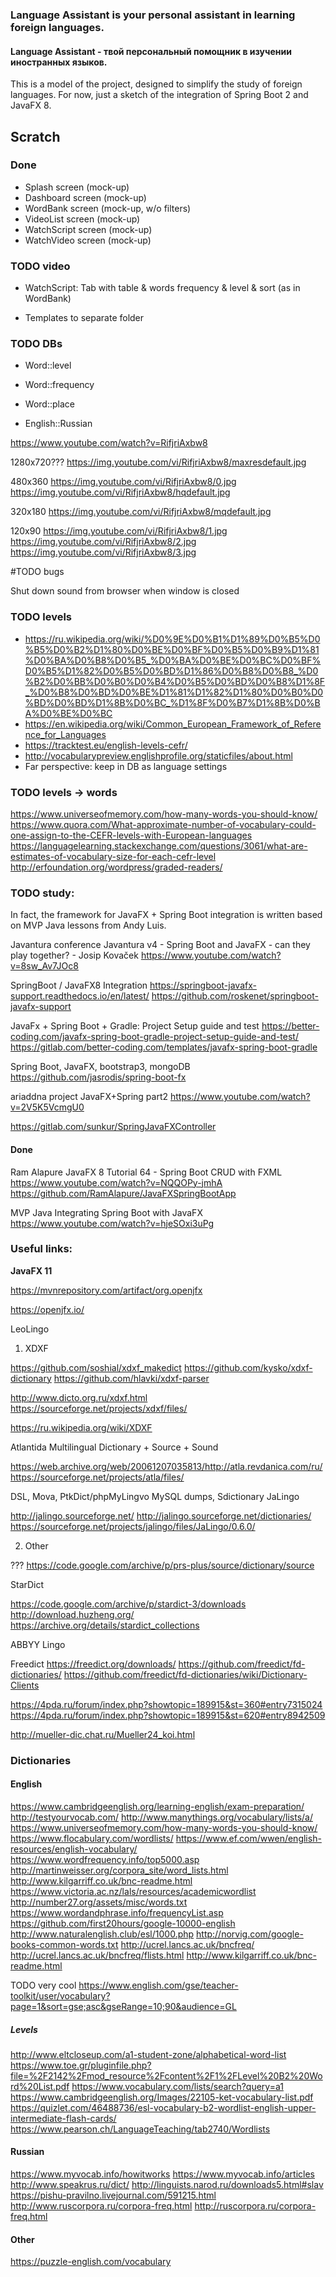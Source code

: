 ### Language Assistant is your personal assistant in learning foreign languages.

#### Language Assistant - твой персональный помощник в изучении иностранных языков.  

This is a model of the project, designed to simplify the study of foreign languages. For now, just a sketch of the integration of Spring Boot 2 and JavaFX 8.

## Scratch

### Done

* Splash screen (mock-up)
* Dashboard screen (mock-up)
* WordBank screen (mock-up, w/o filters)
* VideoList screen (mock-up)
* WatchScript screen (mock-up)
* WatchVideo screen (mock-up)

### TODO video

* WatchScript: Tab with table & words frequency & level & sort (as in WordBank)

* Templates to separate folder

### TODO DBs

* Word::level
* Word::frequency
* Word::place

* English::Russian


https://www.youtube.com/watch?v=RifjriAxbw8

1280x720???
https://img.youtube.com/vi/RifjriAxbw8/maxresdefault.jpg

480x360
https://img.youtube.com/vi/RifjriAxbw8/0.jpg
https://img.youtube.com/vi/RifjriAxbw8/hqdefault.jpg

320x180
https://img.youtube.com/vi/RifjriAxbw8/mqdefault.jpg

120x90
https://img.youtube.com/vi/RifjriAxbw8/1.jpg
https://img.youtube.com/vi/RifjriAxbw8/2.jpg
https://img.youtube.com/vi/RifjriAxbw8/3.jpg

#TODO bugs

Shut down sound from browser when window is closed



### TODO levels

* https://ru.wikipedia.org/wiki/%D0%9E%D0%B1%D1%89%D0%B5%D0%B5%D0%B2%D1%80%D0%BE%D0%BF%D0%B5%D0%B9%D1%81%D0%BA%D0%B8%D0%B5_%D0%BA%D0%BE%D0%BC%D0%BF%D0%B5%D1%82%D0%B5%D0%BD%D1%86%D0%B8%D0%B8_%D0%B2%D0%BB%D0%B0%D0%B4%D0%B5%D0%BD%D0%B8%D1%8F_%D0%B8%D0%BD%D0%BE%D1%81%D1%82%D1%80%D0%B0%D0%BD%D0%BD%D1%8B%D0%BC_%D1%8F%D0%B7%D1%8B%D0%BA%D0%BE%D0%BC
* https://en.wikipedia.org/wiki/Common_European_Framework_of_Reference_for_Languages
* https://tracktest.eu/english-levels-cefr/
* http://vocabularypreview.englishprofile.org/staticfiles/about.html
* Far perspective: keep in DB as language settings

### TODO levels -> words

https://www.universeofmemory.com/how-many-words-you-should-know/
https://www.quora.com/What-approximate-number-of-vocabulary-could-one-assign-to-the-CEFR-levels-with-European-languages
https://languagelearning.stackexchange.com/questions/3061/what-are-estimates-of-vocabulary-size-for-each-cefr-level
http://erfoundation.org/wordpress/graded-readers/




### TODO study:

In fact, the framework for JavaFX + Spring Boot integration is written based on MVP Java lessons from Andy Luis.


Javantura conference
Javantura v4 - Spring Boot and JavaFX - can they play together? - Josip Kovaček
https://www.youtube.com/watch?v=8sw_Av7JOc8



SpringBoot / JavaFX8 Integration
https://springboot-javafx-support.readthedocs.io/en/latest/
https://github.com/roskenet/springboot-javafx-support



JavaFx + Spring Boot + Gradle: Project Setup guide and test
https://better-coding.com/javafx-spring-boot-gradle-project-setup-guide-and-test/
https://gitlab.com/better-coding.com/templates/javafx-spring-boot-gradle


Spring Boot, JavaFX, bootstrap3, mongoDB
https://github.com/jasrodis/spring-boot-fx

ariaddna project
JavaFX+Spring part2
https://www.youtube.com/watch?v=2V5K5VcmgU0

https://gitlab.com/sunkur/SpringJavaFXController

#### Done

Ram Alapure
JavaFX 8 Tutorial 64 - Spring Boot CRUD with FXML
https://www.youtube.com/watch?v=NQQOPy-jmhA
https://github.com/RamAlapure/JavaFXSpringBootApp

MVP Java
Integrating Spring Boot with JavaFX
https://www.youtube.com/watch?v=hjeSOxi3uPg


### Useful links:

**JavaFX 11**

https://mvnrepository.com/artifact/org.openjfx

https://openjfx.io/


LeoLingo


1. XDXF

https://github.com/soshial/xdxf_makedict
https://github.com/kysko/xdxf-dictionary
https://github.com/hlavki/xdxf-parser

http://www.dicto.org.ru/xdxf.html
https://sourceforge.net/projects/xdxf/files/

https://ru.wikipedia.org/wiki/XDXF

Atlantida Multilingual Dictionary + Source + Sound

https://web.archive.org/web/20061207035813/http://atla.revdanica.com/ru/
https://sourceforge.net/projects/atla/files/







DSL, Mova, PtkDict/phpMyLingvo MySQL dumps, Sdictionary
JaLingo

http://jalingo.sourceforge.net/
http://jalingo.sourceforge.net/dictionaries/
https://sourceforge.net/projects/jalingo/files/JaLingo/0.6.0/







2. Other



???
https://code.google.com/archive/p/prs-plus/source/dictionary/source


StarDict

https://code.google.com/archive/p/stardict-3/downloads
http://download.huzheng.org/
https://archive.org/details/stardict_collections


ABBYY Lingo

Freedict
https://freedict.org/downloads/
https://github.com/freedict/fd-dictionaries/
https://github.com/freedict/fd-dictionaries/wiki/Dictionary-Clients


https://4pda.ru/forum/index.php?showtopic=189915&st=360#entry7315024
https://4pda.ru/forum/index.php?showtopic=189915&st=620#entry8942509


http://mueller-dic.chat.ru/Mueller24_koi.html


### Dictionaries

#### English

https://www.cambridgeenglish.org/learning-english/exam-preparation/
http://testyourvocab.com/
http://www.manythings.org/vocabulary/lists/a/
https://www.universeofmemory.com/how-many-words-you-should-know/
https://www.flocabulary.com/wordlists/
https://www.ef.com/wwen/english-resources/english-vocabulary/
https://www.wordfrequency.info/top5000.asp
http://martinweisser.org/corpora_site/word_lists.html
http://www.kilgarriff.co.uk/bnc-readme.html
https://www.victoria.ac.nz/lals/resources/academicwordlist
http://number27.org/assets/misc/words.txt
https://www.wordandphrase.info/frequencyList.asp
https://github.com/first20hours/google-10000-english
http://www.naturalenglish.club/esl/1000.php
http://norvig.com/google-books-common-words.txt
http://ucrel.lancs.ac.uk/bncfreq/
http://ucrel.lancs.ac.uk/bncfreq/flists.html
http://www.kilgarriff.co.uk/bnc-readme.html


TODO very cool
https://www.english.com/gse/teacher-toolkit/user/vocabulary?page=1&sort=gse;asc&gseRange=10;90&audience=GL

##### Levels

http://www.eltcloseup.com/a1-student-zone/alphabetical-word-list
https://www.toe.gr/pluginfile.php?file=%2F2142%2Fmod_resource%2Fcontent%2F1%2FLevel%20B2%20Word%20List.pdf
https://www.vocabulary.com/lists/search?query=a1
https://www.cambridgeenglish.org/Images/22105-ket-vocabulary-list.pdf
https://quizlet.com/46488736/esl-vocabulary-b2-wordlist-english-upper-intermediate-flash-cards/
https://www.pearson.ch/LanguageTeaching/tab2740/Wordlists



#### Russian

https://www.myvocab.info/howitworks
https://www.myvocab.info/articles
http://www.speakrus.ru/dict/
http://linguists.narod.ru/downloads5.html#slav
https://pishu-pravilno.livejournal.com/591215.html
http://www.ruscorpora.ru/corpora-freq.html
http://ruscorpora.ru/corpora-freq.html

#### Other

https://puzzle-english.com/vocabulary
